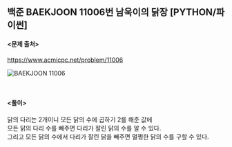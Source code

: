 ## 백준 BAEKJOON 11006번 남욱이의 닭장 [PYTHON/파이썬]

#### <문제 출처><br>
https://www.acmicpc.net/problem/11006

![BAEKJOON 11006](https://blog.kakaocdn.net/dn/d4W8Gu/btsFKMhbyGR/kWdDhbTit9XlFISXx3Zcz1/img.png)

<br>

#### <풀이><br>

닭의 다리는 2개이니 모든 닭의 수에 곱하기 2를 해준 값에  
모든 닭의 다리 수를 빼주면 다리가 잘린 닭의 수를 알 수 있다.  
그리고 모든 닭의 수에서 다리가 잘린 닭을 빼주면 멀쩡한 닭의 수를 구할 수 있다.  